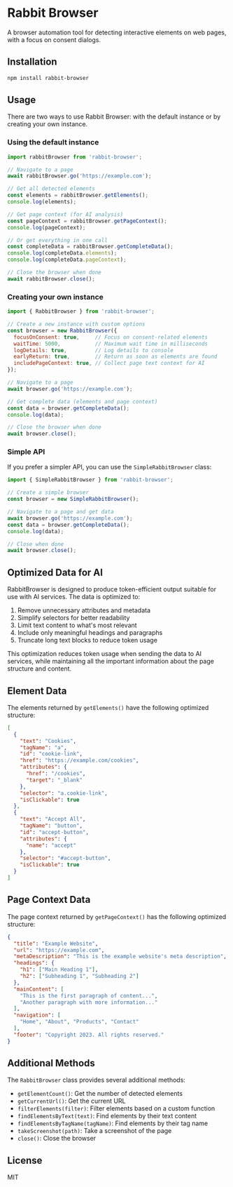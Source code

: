 # Rabbit Browser

A browser automation tool for detecting interactive elements on web pages, with a focus on consent dialogs.

## Installation

```bash
npm install rabbit-browser
```

## Usage

There are two ways to use Rabbit Browser: with the default instance or by creating your own instance.

### Using the default instance

```javascript
import rabbitBrowser from 'rabbit-browser';

// Navigate to a page
await rabbitBrowser.go('https://example.com');

// Get all detected elements
const elements = rabbitBrowser.getElements();
console.log(elements);

// Get page context (for AI analysis)
const pageContext = rabbitBrowser.getPageContext();
console.log(pageContext);

// Or get everything in one call
const completeData = rabbitBrowser.getCompleteData();
console.log(completeData.elements);
console.log(completeData.pageContext);

// Close the browser when done
await rabbitBrowser.close();
```

### Creating your own instance

```javascript
import { RabbitBrowser } from 'rabbit-browser';

// Create a new instance with custom options
const browser = new RabbitBrowser({
  focusOnConsent: true,     // Focus on consent-related elements
  waitTime: 5000,           // Maximum wait time in milliseconds
  logDetails: true,         // Log details to console
  earlyReturn: true,        // Return as soon as elements are found
  includePageContext: true, // Collect page text context for AI
});

// Navigate to a page
await browser.go('https://example.com');

// Get complete data (elements and page context)
const data = browser.getCompleteData();
console.log(data);

// Close the browser when done
await browser.close();
```

### Simple API

If you prefer a simpler API, you can use the `SimpleRabbitBrowser` class:

```javascript
import { SimpleRabbitBrowser } from 'rabbit-browser';

// Create a simple browser
const browser = new SimpleRabbitBrowser();

// Navigate to a page and get data
await browser.go('https://example.com');
const data = browser.getCompleteData();
console.log(data);

// Close when done
await browser.close();
```

## Optimized Data for AI

RabbitBrowser is designed to produce token-efficient output suitable for use with AI services. The data is optimized to:

1. Remove unnecessary attributes and metadata
2. Simplify selectors for better readability
3. Limit text content to what's most relevant
4. Include only meaningful headings and paragraphs
5. Truncate long text blocks to reduce token usage

This optimization reduces token usage when sending the data to AI services, while maintaining all the important information about the page structure and content.

## Element Data

The elements returned by `getElements()` have the following optimized structure:

```json
[
  {
    "text": "Cookies",
    "tagName": "a",
    "id": "cookie-link",
    "href": "https://example.com/cookies",
    "attributes": {
      "href": "/cookies",
      "target": "_blank"
    },
    "selector": "a.cookie-link",
    "isClickable": true
  },
  {
    "text": "Accept All",
    "tagName": "button",
    "id": "accept-button",
    "attributes": {
      "name": "accept"
    },
    "selector": "#accept-button",
    "isClickable": true
  }
]
```

## Page Context Data

The page context returned by `getPageContext()` has the following optimized structure:

```json
{
  "title": "Example Website",
  "url": "https://example.com",
  "metaDescription": "This is the example website's meta description",
  "headings": {
    "h1": ["Main Heading 1"],
    "h2": ["Subheading 1", "Subheading 2"]
  },
  "mainContent": [
    "This is the first paragraph of content...",
    "Another paragraph with more information..."
  ],
  "navigation": [
    "Home", "About", "Products", "Contact"
  ],
  "footer": "Copyright 2023. All rights reserved."
}
```

## Additional Methods

The `RabbitBrowser` class provides several additional methods:

- `getElementCount()`: Get the number of detected elements
- `getCurrentUrl()`: Get the current URL
- `filterElements(filter)`: Filter elements based on a custom function
- `findElementsByText(text)`: Find elements by their text content
- `findElementsByTagName(tagName)`: Find elements by their tag name
- `takeScreenshot(path)`: Take a screenshot of the page
- `close()`: Close the browser

## License

MIT 